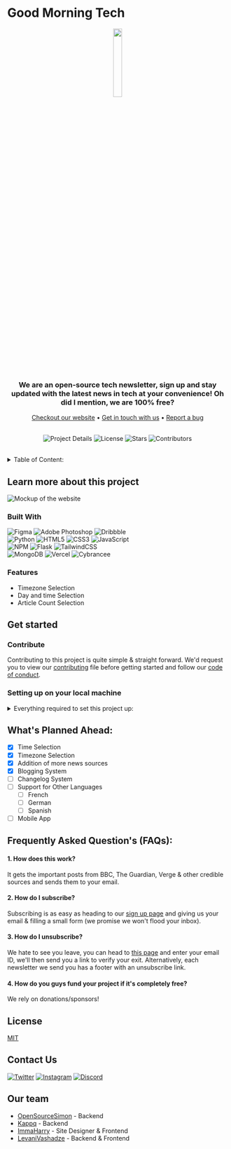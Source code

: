 # Good Morning Tech
<div align="center">
<img width=20% src="https://cdn.goodmorningtech.news/logo.png">
<br>
<h3>We are an open-source tech newsletter, sign up and stay updated with the latest news in tech at your convenience! Oh did I mention, we are 100% free?</h3>
<a href="https://goodmorningtech.news/">Checkout our website</a> • <a href="https://goodmorningtech.news/">Get in touch with us</a> • <a href="https://example.com">Report a bug</a>
</div>
<div align="center">

<br>

![Project Details](https://img.shields.io/github/repo-size/goodmornintech/goodmorningtech?color=red&label=Project%20Size&style=for-the-badge)
![License](https://img.shields.io/github/license/goodmornintech/goodmorningtech?color=red&style=for-the-badge)
![Stars](https://img.shields.io/github/stars/goodmornintech/goodmorningtech?color=red&label=Project%20Stars&style=for-the-badge)
![Contributors](https://img.shields.io/github/contributors/goodmornintech/goodmorningtech?color=red&style=for-the-badge)
</div>
<div>
  </div>
<br>

<div align="left"></div>

<details align="left">
  <summary>Table of Content:</summary>
  <ol>
    <li>
      <a href="#learn-more-about-this-project">Learn more about this project</a>
      <ul>
        <li><a href="#built-with">Built With</a></li>
        <li><a href="#features">Features</a></li>
      </ul>
    </li>
    <li>
      <a href="#get-started">Get started</a>
      <ul>
        <li><a href="#contribute">Contribute</a></li>
        <li><a href="#setting-up-on-your-local-machine">Setting up on your local machine</a></li>
      </ul>
    </li>
    <li><a href="#whats-planned-ahead">What's planned ahead</a></li>
    <li><a href="#frequently-asked-questions-faqs">Frequently Asked Question's (FAQs)</a></li>
    <li><a href="#license">License</a></li>
    <li><a href="#contact-us">Contact Us</a></li>
    <li><a href="#authors">Authors</a></li>
  </ol>
</details>
</div>

## Learn more about this project

<img src="https://cdn.goodmorningtech.news/README/mockup.png" alt="Mockup of the website">


### Built With
![Figma](https://cdn.goodmorningtech.news/README/badges/Figma.svg)
![Adobe Photoshop](https://cdn.goodmorningtech.news/README/badges/AdobePhotoshop.svg)
![Dribbble](https://cdn.goodmorningtech.news/README/badges/Dribble.svg)
<br>
![Python](https://cdn.goodmorningtech.news/README/badges/Python.svg)
![HTML5](https://cdn.goodmorningtech.news/README/badges/HTML5.svg)
![CSS3](https://cdn.goodmorningtech.news/README/badges/CSS3.svg)
![JavaScript](https://cdn.goodmorningtech.news/README/badges/JavaScript.svg)
<br>
![NPM](https://cdn.goodmorningtech.news/README/badges/NPM.svg)
![Flask](https://cdn.goodmorningtech.news/README/badges/Flask.svg)
![TailwindCSS](https://cdn.goodmorningtech.news/README/badges/TailwindCSS.svg)
<br>
![MongoDB](https://cdn.goodmorningtech.news/README/badges/MongoDB.svg)
![Vercel](https://cdn.goodmorningtech.news/README/badges/Vercel.svg)
![Cybrancee](https://cdn.goodmorningtech.news/README/badges/Cybrancee.svg)
<br>


### Features

- Timezone Selection
- Day and time Selection
- Article Count Selection

## Get started
### Contribute
Contributing to this project is quite simple & straight forward. We'd request you to view our [contributing](https://github.com/GoodMorninTech/GoodMorningTech/blob/master/CONTRIBUTING.md) file before getting started and follow our [code of conduct](https://github.com/GoodMorninTech/GoodMorningTech/blob/master/CODE_OF_CONDUCT.md).

### Setting up on your local machine
<details>
  <summary>Everything required to set this project up:</summary>
  
  
  #### Cloning the repository
  Clone the repository:
  ```
  git clone https://github.com/GoodMorninTech/GoodMorningTech.git
  ```
  Move into the new directory:
  ```
  cd GoodMorningTech
  ```
  #### Configuration
  Create an `instance` folder:
  ```
  mkdir instance
  ```
  Move the configuration template into `instance` and rename it to `config.py`:
  ```
  mv config.template.py instance/config.py
  ```
  Edit the configuration file and make sure to set the following fields:
  - `SECRET_KEY`
  - `MAIL_USERNAME`
  - `MAIL_PASSWORD`
  - `MAIL_DEFAULT_SENDER`

  Alternatively you can configure everything from environment variables, make sure to set all the variables in `config.template.py`.
  #### Running the Server
  Install the requirements:
  ```
  pip install -r requirements.txt
  ```
  Run the application:
  ```
  python index.py
  ```
 and in separate terminal run the tailwind compiler:
  ```
  npm run tailwind
  ```

  #### Set Up for Development
  Install the development requirements:
  ```
  pip install -r requirements-dev.txt
  ```
  ```
  npm install
  ```
  #### Install pre-commit hooks:
  ```
  pre-commit install
  ```
</details>

## What's Planned Ahead:
- [x] Time Selection
- [x] Timezone Selection
- [x] Addition of more news sources
- [x] Blogging System
- [ ] Changelog System
- [ ] Support for Other Languages
    - [ ] French
    - [ ] German
    - [ ] Spanish
- [ ] Mobile App

## Frequently Asked Question's (FAQs):

#### 1. How does this work?

It gets the important posts from BBC, The Guardian, Verge & other credible sources and sends them to your email.

#### 2. How do I subscribe?

Subscribing is as easy as heading to our [sign up page](https://goodmorningtech.news/subscribe) and giving us your email & filling a small form (we promise we won't flood your inbox).

#### 3. How do I unsubscribe?

We hate to see you leave, you can head to [this page](https://goodmorningtech.news/leave) and enter your email ID, we'll then send you a link to verify your exit. Alternatively, each newsletter we send you has a footer with an unsubscribe link.

#### 4. How do you guys fund your project if it's completely free?
We rely on donations/sponsors!

## License

[MIT](https://choosealicense.com/licenses/mit/)


## Contact Us
<a align="center" href="https://twitter.com/goodmorningtech">![Twitter](https://cdn.goodmorningtech.news/README/badges/Twitter.svg)</a>
  <a align="center" href="https://instagram.com/news_goodmorningtech">![Instagram](https://cdn.goodmorningtech.news/README/badges/Instagram.svg)</a>
  <a align="center" href="https://discord.goodmorningtech.news/">![Discord](https://cdn.goodmorningtech.news/README/badges/Discord.svg)</a>


## Our team
- [OpenSourceSimon](https://github.com/OpenSourceSimon) - Backend
- [Kappq](https://github.com/kappq) - Backend
- [ImmaHarry](https://github.com/immaharry) - Site Designer & Frontend
- [LevaniVashadze](https://github.com/LevaniVashadze) - Backend & Frontend
